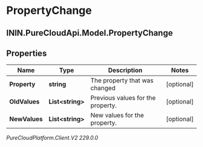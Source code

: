 # PropertyChange

## ININ.PureCloudApi.Model.PropertyChange

## Properties

|Name | Type | Description | Notes|
|------------ | ------------- | ------------- | -------------|
| **Property** | **string** | The property that was changed | [optional] |
| **OldValues** | **List&lt;string&gt;** | Previous values for the property. | [optional] |
| **NewValues** | **List&lt;string&gt;** | New values for the property. | [optional] |



_PureCloudPlatform.Client.V2 229.0.0_
